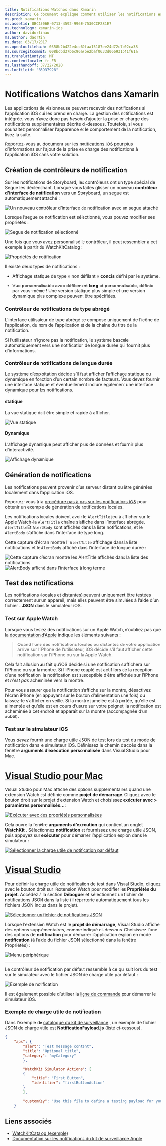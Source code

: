```yaml
---
title: Notifications Watchos dans Xamarin
description: Ce document explique comment utiliser les notifications Watchos dans Xamarin. Il aborde la création de contrôleurs de notification, la génération de notifications et le test de notifications.
ms.prod: xamarin
ms.assetid: 0BC1306E-0713-4592-996E-7530CCF281E7
ms.technology: xamarin-ios
author: davidortinau
ms.author: daortin
ms.date: 03/17/2017
ms.openlocfilehash: 0358b2b422e4cc69faa15187ee24d72c7d02ca38
ms.sourcegitcommit: 008bcbd37b6c96a7be2baf0633d066931d41f61a
ms.translationtype: MT
ms.contentlocale: fr-FR
ms.lasthandoff: 07/22/2020
ms.locfileid: "86937928"
---
```

# <a name="watchos-notifications-in-xamarin"></a>Notifications Watchos dans Xamarin

Les applications de visionneuse peuvent recevoir des notifications si l’application iOS qui les prend en charge. La gestion des notifications est intégrée. vous n’avez donc pas *besoin* d’ajouter la prise en charge des notifications supplémentaires décrite ci-dessous. Toutefois, si vous souhaitez personnaliser l’apparence et le comportement de la notification, lisez la suite.

Reportez-vous au document sur les [notifications iOS](~/ios/platform/user-notifications/deprecated/index.md) pour plus d’informations sur l’ajout de la prise en charge des notifications à l’application iOS dans votre solution.

## <a name="creating-notification-controllers"></a>Création de contrôleurs de notification

Sur les notifications de Storyboard, les contrôleurs ont un type spécial de Segue les déclenchant. Lorsque vous faites glisser un nouveau **contrôleur d’interface de notification** vers un Storyboard, un segue est automatiquement attaché :

![Un nouveau contrôleur d’interface de notification avec un segue attaché](notifications-images/notification-storyboard1.png)

Lorsque l’segue de notification est sélectionné, vous pouvez modifier ses propriétés :

![Segue de notification sélectionné](notifications-images/notification-storyboard2.png)

Une fois que vous avez personnalisé le contrôleur, il peut ressembler à cet exemple à partir du WatchKitCatalog :

![Propriétés de notification](notifications-images/notifications-segue.png)

Il existe deux types de notifications :

- Affichage statique de type « non défilant » **concis** défini par le système.

- Vue personnalisable avec défilement **long** et personnalisable, définie par vous-même ! Une version statique plus simple et une version dynamique plus complexe peuvent être spécifiées.

### <a name="short-look-notification-controller"></a>Contrôleur de notifications de type abrégé

L’interface utilisateur de type abrégé se compose uniquement de l’icône de l’application, du nom de l’application et de la chaîne du titre de la notification.

Si l’utilisateur n’ignore pas la notification, le système bascule automatiquement vers une notification de longue durée qui fournit plus d’informations.

### <a name="long-look-notification-controller"></a>Contrôleur de notifications de longue durée

Le système d’exploitation décide s’il faut afficher l’affichage statique ou dynamique en fonction d’un certain nombre de facteurs. Vous devez fournir une interface statique et éventuellement inclure également une interface dynamique pour les notifications.

#### <a name="static"></a>statique

La vue statique doit être simple et rapide à afficher.

![Vue statique](notifications-images/notification-static.png)

#### <a name="dynamic"></a>Dynamique

L’affichage dynamique peut afficher plus de données et fournir plus d’interactivité.

![Affichage dynamique](notifications-images/notification-dynamic.png)

## <a name="generating-notifications"></a>Génération de notifications

Les notifications peuvent provenir d’un serveur distant ou être générées localement dans l’application iOS.

Reportez-vous à la [procédure pas à pas sur les notifications iOS](~/ios/platform/user-notifications/deprecated/local-notifications-in-ios-walkthrough.md) pour obtenir un exemple de génération de notifications locales.

Les notifications locales doivent avoir le `AlertTitle` jeu à afficher sur le Apple Watch-la `AlertTitle` chaîne s’affiche dans l’interface abrégée. `AlertTitle`Et `AlertBody` sont affichés dans la liste notifications, et le `AlertBody` s’affiche dans l’interface de type long.

Cette capture d’écran montre l' `AlertTitle` affichage dans la liste notifications et le `AlertBody` affiché dans l’interface de longue durée :

![Cette capture d’écran montre les AlertTitle affichés dans la liste des notifications](notifications-images/watch-notificationslist-sml.png) ![AlertBody affiché dans l’interface à long terme](notifications-images/watch-notificationcontroller-sml.png)

## <a name="testing-notifications"></a>Test des notifications

Les notifications (locales et distantes) peuvent uniquement être testées correctement sur un appareil, mais elles peuvent être simulées à l’aide d’un fichier **. JSON** dans le simulateur iOS.

### <a name="testing-on-apple-watch"></a>Test sur Apple Watch

Lorsque vous testez des notifications sur un Apple Watch, n’oubliez pas que la [documentation d’Apple](https://developer.apple.com/library/ios/documentation/General/Conceptual/WatchKitProgrammingGuide/BasicSupport.html) indique les éléments suivants :

> Quand l’une des notifications locales ou distantes de votre application arrive sur l’iPhone de l’utilisateur, iOS décide s’il faut afficher cette notification sur l’iPhone ou sur la Apple Watch.

Cela fait allusion au fait qu’iOS décide si une notification s’affichera sur l’iPhone ou sur la montre. Si l’iPhone couplé est actif lors de la réception d’une notification, la notification est susceptible d’être affichée sur l’iPhone et *n’est pas* acheminée vers la montre.

Pour vous assurer que la notification s’affiche sur la montre, désactivez l’écran iPhone (en appuyant sur le bouton d’alimentation une fois) ou laissez-le s’afficher en veille. Si la montre jumelée est à portée, qu’elle est alimentée et qu’elle est en cours d’usure sur votre poignet, la notification est acheminée à cet endroit et apparaît sur la montre (accompagnée d’un subtil).

### <a name="testing-on-the-ios-simulator"></a>Test sur le simulateur iOS

Vous *devez* fournir une charge utile JSON de test lors du test du mode de notification dans le simulateur iOS. Définissez le chemin d’accès dans la fenêtre **arguments d’exécution personnalisée** dans Visual Studio pour Mac.

# <a name="visual-studio-for-mac"></a>[Visual Studio pour Mac](#tab/macos)

Visual Studio pour Mac affiche des options supplémentaires quand une extension Watch est définie comme **projet de démarrage**.
Cliquez avec le bouton droit sur le projet d’extension Watch et choisissez **exécuter avec > paramètres personnalisés...**:

[![Exécuter avec des propriétés personnalisées](notifications-images/runwith-customparams-sml.png)](notifications-images/runwith-customparams.png#lightbox)

Cela ouvre la fenêtre **arguments d’exécution** qui contient un onglet **WatchKit** . Sélectionnez **notification** et fournissez une charge utile JSON, puis appuyez sur **exécuter** pour démarrer l’application espion dans le simulateur :

[![Sélectionner la charge utile de notification par défaut](notifications-images/runwith-execargs-sml.png)](notifications-images/runwith-execargs.png#lightbox)

# <a name="visual-studio"></a>[Visual Studio](#tab/windows)

Pour définir la charge utile de notification de test dans Visual Studio, cliquez avec le bouton droit sur l’extension Watch pour modifier les **Propriétés du projet**. Accédez à la section **Déboguer** et sélectionnez un fichier de notifications JSON dans la liste (il répertorie automatiquement tous les fichiers JSON inclus dans le projet).

[![Sélectionner un fichier de notifications JSON](notifications-images/runwith-execargs-sml-vs.png)](notifications-images/runwith-execargs-vs.png#lightbox)

Lorsque l’extension Watch est le **projet de démarrage**, Visual Studio affiche des options supplémentaires, comme indiqué ci-dessous. Choisissez l’une des options de **notification** pour démarrer l’application espion en mode **notification** (à l’aide du fichier JSON sélectionné dans la fenêtre Propriétés) :

![Menu périphérique](notifications-images/runwith-vs.png)

-----

Le contrôleur de notification par défaut ressemble à ce qui suit lors du test sur le simulateur avec le fichier JSON de charge utile par défaut :

![Exemple de notification](notifications-images/notification-debug-sml.png)

Il est également possible d’utiliser la [ligne de commande](~/ios/watchos/troubleshooting.md#command_line) pour démarrer le simulateur iOS.

### <a name="example-notification-payload"></a>Exemple de charge utile de notification

Dans l’exemple de [catalogue du kit de surveillance](https://docs.microsoft.com/samples/xamarin/ios-samples/watchos-watchkitcatalog) , un exemple de fichier JSON de charge utile est **NotificationPayload.js** (listé ci-dessous).

```json
{
    "aps": {
        "alert": "Test message content",
        "title": "Optional title",
        "category": "myCategory"
        },

        "WatchKit Simulator Actions": [
        {
            "title": "First Button",
            "identifier": "firstButtonAction"
        }
        ],

        "customKey": "Use this file to define a testing payload for your notifications. The aps dictionary specifies the category, alert text and title. The WatchKit Simulator Actions array can provide info for one or more action buttons in addition to the standard Dismiss button. Any other top level keys are custom payload. If you have multiple such JSON files in your project, you'll be able to choose between them in when selecting to debug the notification interface of your Watch App."
    }
```

## <a name="related-links"></a>Liens associés

- [WatchKitCatalog (exemple)](https://docs.microsoft.com/samples/xamarin/ios-samples/watchos-watchkitcatalog)
- [Documentation sur les notifications du kit de surveillance Apple](https://developer.apple.com/library/ios/documentation/General/Conceptual/WatchKitProgrammingGuide/BasicSupport.html)
